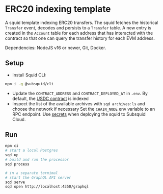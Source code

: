 # ERC20 indexing template

A squid template indexing ERC20 transfers. The squid fetches the historical `Transfer` event, decodes and persists to a `Transfer` table. A new entry is created in the `Account` table for each address that has interacted with the contract so that one can query the transfer history for each EVM address.

Dependencies: NodeJS v16 or newer, Git, Docker.

## Setup

- Install Squid CLI:

```bash
npm i -g @subsquid/cli
```

- Update the `CONTRACT_ADDRESS` and `CONTRACT_DEPLOYED_AT` in `.env`. By default, the [USDC contract](https://etherscan.io/token/0xa0b86991c6218b36c1d19d4a2e9eb0ce3606eb48) is indexed
- Inspect the list of the available archives with `sqd archives:ls` and choose the network if necessary
Set the `CHAIN_NODE` env variable to an RPC endpoint. Use [secrets](https://docs.subsquid.io/deploy-squid/env-variables/#secrets) when deploying the squid to Subsquid Cloud.

## Run

```bash
npm ci
# start a local Postgres
sqd up
# build and run the processor
sqd process

# in a separate termimal
# start the GraphQL API server
sqd serve
sqd open http://localhost:4350/graphql
```
